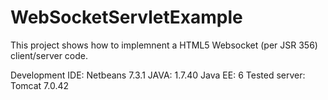 WebSocketServletExample
=======================

This project shows how to implemnent a HTML5 Websocket (per JSR 356) client/server code.


Development IDE:  Netbeans 7.3.1
JAVA:   1.7.40
Java EE:  6
Tested server:  Tomcat 7.0.42
